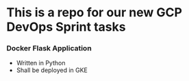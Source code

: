 # This is a repo for our new GCP DevOps Sprint tasks

### Docker Flask Application

- Written in Python
- Shall be deployed in GKE
